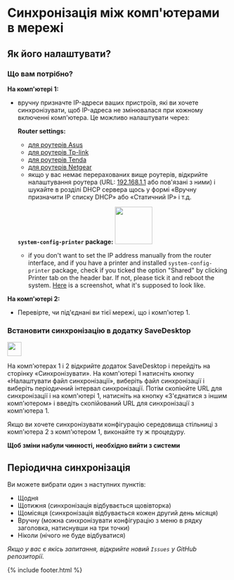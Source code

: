 # Синхронізація між комп'ютерами в мережі
## Як його налаштувати?
### Що вам потрібно?
**На комп'ютері 1:**
- вручну призначте IP-адреси ваших пристроїв, які ви хочете синхронізувати, щоб IP-адреса не змінювалася при кожному включенні комп'ютера. Це можливо налаштувати через:

  **Router settings:**
  - [для роутерів Asus](https://www.asus.com/support/FAQ/1000906/)
  - [для роутерів Tp-link](https://www.tp-link.com/us/support/faq/170/)
  - [для роутерів Tenda](https://www.tendacn.com/faq/3264.html)
  - [для роутерів Netgear](https://kb.netgear.com/25722/How-do-I-reserve-an-IP-address-on-my-NETGEAR-router)
  - якщо у вас немає перерахованих вище роутерів, відкрийте налаштування роутера (URL: [192.168.1.1](http://192.168.1.1) або пов'язані з ними) і шукайте в розділі DHCP сервера щось у формі «Вручну призначити IP списку DHCP» або «Статичний IP» і т.д.
  
  **`system-config-printer` package:** <img src="https://github.com/vikdevelop/SaveDesktop/assets/83600218/ff4e742d-07e2-453f-8ace-b51b4f52d1dd" width="85">
  - if you don't want to set the IP address manually from the router interface, and if you have a printer and installed `system-config-printer` package, check if you ticked the option "Shared" by clicking Printer tab on the header bar. If not, please tick it and reboot the system. [Here](https://github-production-user-asset-6210df.s3.amazonaws.com/83600218/272054218-ff17c19b-98f5-41fe-8f34-40de275f0da4.png) is a screenshot, what it's supposed to look like.

**На комп'ютері 2:**
- Перевірте, чи під'єднані ви тієї мережі, що і комп'ютер 1.

### Встановити синхронізацію в додатку SaveDesktop
<a href="https://www.youtube.com/watch?v=QccFR06oyXk"><img src="https://github.com/vikdevelop/SaveDesktop/assets/83600218/a4f8da24-7183-49e1-9a58-82092a42f124" height="32"></a>

На комп'ютерах 1 і 2 відкрийте додаток SaveDesktop і перейдіть на сторінку «Синхронізувати». На комп'ютері 1 натисніть кнопку «Налаштувати файл синхронізації», виберіть файл синхронізації і виберіть періодичний інтервал синхронізації. Потім скопіюйте URL для синхронізації і на комп'ютері 1, натисніть на кнопку «З'єднатися з іншим комп'ютером» і введіть скопійований URL для синхронізації з комп'ютера 1.

Якщо ви хочете синхронізувати конфігурацію середовища стільниці з комп'ютера 2 з комп'ютером 1, виконайте ту ж процедуру.

**Щоб зміни набули чинності, необхідно вийти з системи**

## Періодична синхронізація
Ви можете вибрати один з наступних пунктів:
- Щодня
- Щотижня (синхронізація відбувається щовівторка)
- Щомісяця (синхронізація відбувається кожен другий день місяця)
- Вручну (можна синхронізувати конфігурацію з меню в рядку заголовка, натиснувши на три точки)
- Ніколи (нічого не буде відбуватися)

_Якщо у вас є якісь запитання, відкрийте новий `Issues` у GitHub репозиторії._

{% include footer.html %}
